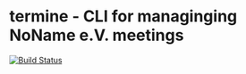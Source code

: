 # termine - CLI for managinging NoName e.V. meetings

[![Build Status](https://travis-ci.org/nnev/termine.svg)](https://travis-ci.org/nnev/termine)
